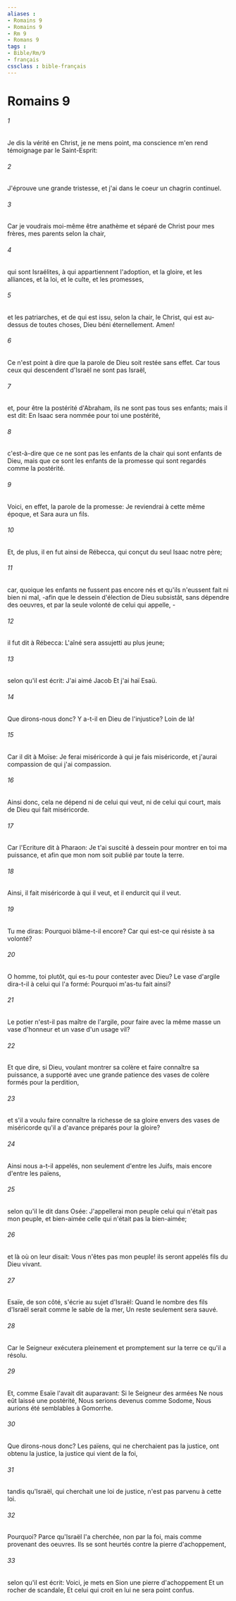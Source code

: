 ```yaml
---
aliases : 
- Romains 9
- Romains 9
- Rm 9
- Romans 9
tags : 
- Bible/Rm/9
- français
cssclass : bible-français
---
```


# Romains 9

###### 1
Je dis la vérité en Christ, je ne mens point, ma conscience m'en rend témoignage par le Saint-Esprit:
###### 2
J'éprouve une grande tristesse, et j'ai dans le coeur un chagrin continuel.
###### 3
Car je voudrais moi-même être anathème et séparé de Christ pour mes frères, mes parents selon la chair,
###### 4
qui sont Israélites, à qui appartiennent l'adoption, et la gloire, et les alliances, et la loi, et le culte, et les promesses,
###### 5
et les patriarches, et de qui est issu, selon la chair, le Christ, qui est au-dessus de toutes choses, Dieu béni éternellement. Amen!
###### 6
Ce n'est point à dire que la parole de Dieu soit restée sans effet. Car tous ceux qui descendent d'Israël ne sont pas Israël,
###### 7
et, pour être la postérité d'Abraham, ils ne sont pas tous ses enfants; mais il est dit: En Isaac sera nommée pour toi une postérité,
###### 8
c'est-à-dire que ce ne sont pas les enfants de la chair qui sont enfants de Dieu, mais que ce sont les enfants de la promesse qui sont regardés comme la postérité.
###### 9
Voici, en effet, la parole de la promesse: Je reviendrai à cette même époque, et Sara aura un fils.
###### 10
Et, de plus, il en fut ainsi de Rébecca, qui conçut du seul Isaac notre père;
###### 11
car, quoique les enfants ne fussent pas encore nés et qu'ils n'eussent fait ni bien ni mal, -afin que le dessein d'élection de Dieu subsistât, sans dépendre des oeuvres, et par la seule volonté de celui qui appelle, -
###### 12
il fut dit à Rébecca: L'aîné sera assujetti au plus jeune;
###### 13
selon qu'il est écrit: J'ai aimé Jacob Et j'ai haï Esaü.
###### 14
Que dirons-nous donc? Y a-t-il en Dieu de l'injustice? Loin de là!
###### 15
Car il dit à Moïse: Je ferai miséricorde à qui je fais miséricorde, et j'aurai compassion de qui j'ai compassion.
###### 16
Ainsi donc, cela ne dépend ni de celui qui veut, ni de celui qui court, mais de Dieu qui fait miséricorde.
###### 17
Car l'Ecriture dit à Pharaon: Je t'ai suscité à dessein pour montrer en toi ma puissance, et afin que mon nom soit publié par toute la terre.
###### 18
Ainsi, il fait miséricorde à qui il veut, et il endurcit qui il veut.
###### 19
Tu me diras: Pourquoi blâme-t-il encore? Car qui est-ce qui résiste à sa volonté?
###### 20
O homme, toi plutôt, qui es-tu pour contester avec Dieu? Le vase d'argile dira-t-il à celui qui l'a formé: Pourquoi m'as-tu fait ainsi?
###### 21
Le potier n'est-il pas maître de l'argile, pour faire avec la même masse un vase d'honneur et un vase d'un usage vil?
###### 22
Et que dire, si Dieu, voulant montrer sa colère et faire connaître sa puissance, a supporté avec une grande patience des vases de colère formés pour la perdition,
###### 23
et s'il a voulu faire connaître la richesse de sa gloire envers des vases de miséricorde qu'il a d'avance préparés pour la gloire?
###### 24
Ainsi nous a-t-il appelés, non seulement d'entre les Juifs, mais encore d'entre les païens,
###### 25
selon qu'il le dit dans Osée: J'appellerai mon peuple celui qui n'était pas mon peuple, et bien-aimée celle qui n'était pas la bien-aimée;
###### 26
et là où on leur disait: Vous n'êtes pas mon peuple! ils seront appelés fils du Dieu vivant.
###### 27
Esaïe, de son côté, s'écrie au sujet d'Israël: Quand le nombre des fils d'Israël serait comme le sable de la mer, Un reste seulement sera sauvé.
###### 28
Car le Seigneur exécutera pleinement et promptement sur la terre ce qu'il a résolu.
###### 29
Et, comme Esaïe l'avait dit auparavant: Si le Seigneur des armées Ne nous eût laissé une postérité, Nous serions devenus comme Sodome, Nous aurions été semblables à Gomorrhe.
###### 30
Que dirons-nous donc? Les païens, qui ne cherchaient pas la justice, ont obtenu la justice, la justice qui vient de la foi,
###### 31
tandis qu'Israël, qui cherchait une loi de justice, n'est pas parvenu à cette loi.
###### 32
Pourquoi? Parce qu'Israël l'a cherchée, non par la foi, mais comme provenant des oeuvres. Ils se sont heurtés contre la pierre d'achoppement,
###### 33
selon qu'il est écrit: Voici, je mets en Sion une pierre d'achoppement Et un rocher de scandale, Et celui qui croit en lui ne sera point confus.
